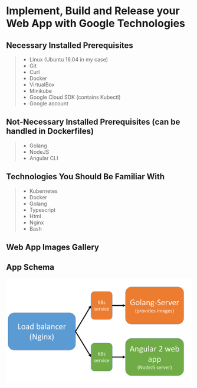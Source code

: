 Implement, Build and Release your Web App with Google Technologies
===================
 
 
## Necessary Installed Prerequisites 
>- Linux (Ubuntu 16.04 in my  case)
>- Git
>- Curl
>- Docker
>- VirtualBox
>- Minikube
>- Google Cloud SDK (contains Kubectl)
>- Google account

## Not-Necessary Installed Prerequisites (can be handled in Dockerfiles)
>- Golang
>- NodeJS
>- Angular CLI

## Technologies You Should Be Familiar With
>- Kubernetes
>- Docker
>- Golang
>- Typescript
>- Html
>- Nginx
>- Bash

## Web App Images Gallery



## App Schema
![Schema](https://github.com/kafkapre/tech-edu-webapp-google-technologies/blob/master/schema.png?raw=true)
